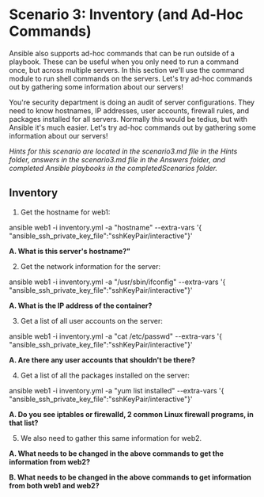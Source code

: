 # Scenario 3: Inventory (and Ad-Hoc Commands)

Ansible also supports ad-hoc commands that can be run outside of a playbook.  These can be useful when you only need to run a command once, but across multiple servers.  In this section we'll use the command module to run shell commands on the servers.  Let's try ad-hoc commands out by gathering some information about our servers!

You're security department is doing an audit of server configurations.  They need to know hostnames, IP addresses, user accounts, firewall rules, and packages installed for all servers.  Normally this would be tedius, but with Ansible it's much easier.  Let's try ad-hoc commands out by gathering some information about our servers!

_Hints for this scenario are located in the scenario3.md file in the Hints folder, answers in the scenario3.md file in the Answers folder, and completed Ansible playbooks in the completedScenarios folder._

## Inventory
1. Get the hostname for web1:

  ansible web1 -i inventory.yml -a "hostname" --extra-vars '{ "ansible_ssh_private_key_file":"sshKeyPair/interactive"}'

  **A. What is this server's hostname?"**

2. Get the network information for the server:

  ansible web1 -i inventory.yml -a "/usr/sbin/ifconfig" --extra-vars '{ "ansible_ssh_private_key_file":"sshKeyPair/interactive"}'

  **A. What is the IP address of the container?**

3. Get a list of all user accounts on the server:

  ansible web1 -i inventory.yml -a "cat /etc/passwd" --extra-vars '{ "ansible_ssh_private_key_file":"sshKeyPair/interactive"}'

  **A. Are there any user accounts that shouldn't be there?**

4. Get a list of all the packages installed on the server:

  ansible web1 -i inventory.yml -a "yum list installed" --extra-vars '{ "ansible_ssh_private_key_file":"sshKeyPair/interactive"}'

  **A. Do you see iptables or firewalld, 2 common Linux firewall programs, in that list?**

5. We also need to gather this same information for web2.

  **A. What needs to be changed in the above commands to get the information from web2?**

  **B. What needs to be changed in the above commands to get information from both web1 and web2?**

